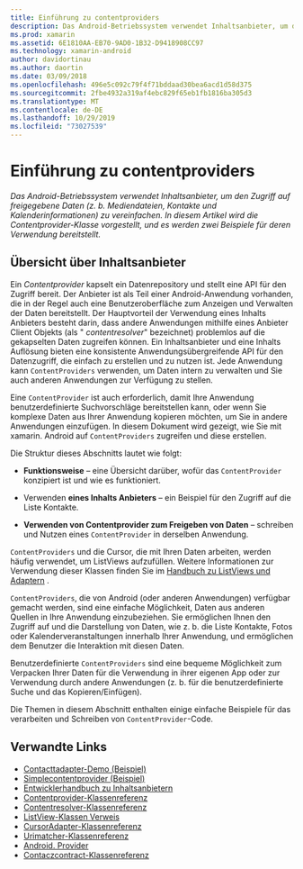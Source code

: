 ```yaml
---
title: Einführung zu contentproviders
description: Das Android-Betriebssystem verwendet Inhaltsanbieter, um den Zugriff auf freigegebene Daten (z. b. Mediendateien, Kontakte und Kalenderinformationen) zu vereinfachen. In diesem Artikel wird die Contentprovider-Klasse vorgestellt, und es werden zwei Beispiele für deren Verwendung bereitstellt.
ms.prod: xamarin
ms.assetid: 6E1810AA-EB70-9AD0-1B32-D9418908CC97
ms.technology: xamarin-android
author: davidortinau
ms.author: daortin
ms.date: 03/09/2018
ms.openlocfilehash: 496e5c092c79f4f71bddaad30bea6acd1d58d375
ms.sourcegitcommit: 2fbe4932a319af4ebc829f65eb1fb1816ba305d3
ms.translationtype: MT
ms.contentlocale: de-DE
ms.lasthandoff: 10/29/2019
ms.locfileid: "73027539"
---
```

# <a name="intro-to-contentproviders"></a>Einführung zu contentproviders

_Das Android-Betriebssystem verwendet Inhaltsanbieter, um den Zugriff auf freigegebene Daten (z. b. Mediendateien, Kontakte und Kalenderinformationen) zu vereinfachen. In diesem Artikel wird die Contentprovider-Klasse vorgestellt, und es werden zwei Beispiele für deren Verwendung bereitstellt._

## <a name="content-providers-overview"></a>Übersicht über Inhaltsanbieter

Ein *Contentprovider* kapselt ein Datenrepository und stellt eine API für den Zugriff bereit. Der Anbieter ist als Teil einer Android-Anwendung vorhanden, die in der Regel auch eine Benutzeroberfläche zum Anzeigen und Verwalten der Daten bereitstellt. Der Hauptvorteil der Verwendung eines Inhalts Anbieters besteht darin, dass andere Anwendungen mithilfe eines Anbieter Client Objekts (als " *contentresolver*" bezeichnet) problemlos auf die gekapselten Daten zugreifen können. Ein Inhaltsanbieter und eine Inhalts Auflösung bieten eine konsistente Anwendungsübergreifende API für den Datenzugriff, die einfach zu erstellen und zu nutzen ist. Jede Anwendung kann `ContentProviders` verwenden, um Daten intern zu verwalten und Sie auch anderen Anwendungen zur Verfügung zu stellen.

Eine `ContentProvider` ist auch erforderlich, damit Ihre Anwendung benutzerdefinierte Suchvorschläge bereitstellen kann, oder wenn Sie komplexe Daten aus Ihrer Anwendung kopieren möchten, um Sie in andere Anwendungen einzufügen. In diesem Dokument wird gezeigt, wie Sie mit xamarin. Android auf `ContentProviders` zugreifen und diese erstellen.

Die Struktur dieses Abschnitts lautet wie folgt:

- **Funktionsweise** &ndash; eine Übersicht darüber, wofür das `ContentProvider` konzipiert ist und wie es funktioniert.

- Verwenden **eines Inhalts Anbieters** &ndash; ein Beispiel für den Zugriff auf die Liste Kontakte.

- **Verwenden von Contentprovider zum Freigeben von Daten** &ndash; schreiben und Nutzen eines `ContentProvider` in derselben Anwendung.

`ContentProviders` und die Cursor, die mit Ihren Daten arbeiten, werden häufig verwendet, um ListViews aufzufüllen. Weitere Informationen zur Verwendung dieser Klassen finden Sie im [Handbuch zu ListViews und Adaptern](~/android/user-interface/layouts/list-view/index.md) .

`ContentProviders`, die von Android (oder anderen Anwendungen) verfügbar gemacht werden, sind eine einfache Möglichkeit, Daten aus anderen Quellen in Ihre Anwendung einzubeziehen. Sie ermöglichen Ihnen den Zugriff auf und die Darstellung von Daten, wie z. b. die Liste Kontakte, Fotos oder Kalenderveranstaltungen innerhalb Ihrer Anwendung, und ermöglichen dem Benutzer die Interaktion mit diesen Daten.

Benutzerdefinierte `ContentProviders` sind eine bequeme Möglichkeit zum Verpacken Ihrer Daten für die Verwendung in ihrer eigenen App oder zur Verwendung durch andere Anwendungen (z. b. für die benutzerdefinierte Suche und das Kopieren/Einfügen).

Die Themen in diesem Abschnitt enthalten einige einfache Beispiele für das verarbeiten und Schreiben von `ContentProvider`-Code.

## <a name="related-links"></a>Verwandte Links

- [Contacttadapter-Demo (Beispiel)](https://docs.microsoft.com/samples/xamarin/monodroid-samples/platformfeatures-contactsadapterdemo)
- [Simplecontentprovider (Beispiel)](https://docs.microsoft.com/samples/xamarin/monodroid-samples/platformfeatures-simplecontentprovider)
- [Entwicklerhandbuch zu Inhaltsanbietern](https://developer.android.com/guide/topics/providers/content-providers.html)
- [Contentprovider-Klassenreferenz](xref:Android.Content.ContentProvider)
- [Contentresolver-Klassenreferenz](xref:Android.Content.ContentResolver)
- [ListView-Klassen Verweis](xref:Android.Widget.ListView)
- [CursorAdapter-Klassenreferenz](xref:Android.Widget.CursorAdapter)
- [Urimatcher-Klassenreferenz](xref:Android.Content.UriMatcher)
- [Android. Provider](xref:Android.Provider)
- [Contaczcontract-Klassenreferenz](xref:Android.Provider.ContactsContract)

